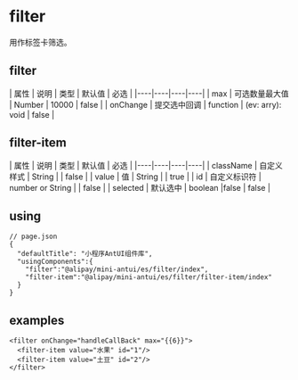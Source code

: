 # filter 

用作标签卡筛选。

## filter

| 属性 | 说明 | 类型 | 默认值 | 必选 |
|----|----|----|----|
| max | 可选数量最大值 | Number | 10000 | false |
| onChange | 提交选中回调 | function | (ev: arry): void | false |

## filter-item

| 属性 | 说明 | 类型 | 默认值 | 必选 |
|----|----|----|----|
| className | 自定义样式 | String | | false |
| value | 值 | String | | true |
| id | 自定义标识符 | number or String | | false |
| selected | 默认选中 | boolean |false | false |

## using

```
// page.json
{
  "defaultTitle": "小程序AntUI组件库",
  "usingComponents":{
    "filter":"@alipay/mini-antui/es/filter/index",
    "filter-item":"@alipay/mini-antui/es/filter/filter-item/index"
  }
}
```
## examples

```axml
<filter onChange="handleCallBack" max="{{6}}">
  <filter-item value="水果" id="1"/>
  <filter-item value="土豆" id="2"/>
</filter>
```




